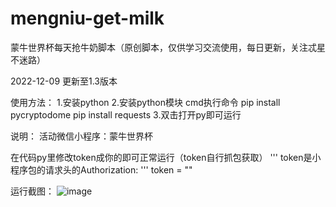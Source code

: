 # mengniu-get-milk
蒙牛世界杯每天抢牛奶脚本（原创脚本，仅供学习交流使用，每日更新，关注忒星不迷路）

2022-12-09 更新至1.3版本

使用方法：
1.安装python
2.安装python模块 cmd执行命令
pip install pycryptodome
pip install requests
3.双击打开py即可运行

说明：
活动微信小程序：蒙牛世界杯

在代码py里修改token成你的即可正常运行（token自行抓包获取）
'''
    token是小程序包的请求头的Authorization: 
    '''
    token = ""

运行截图：
![image](https://user-images.githubusercontent.com/49848349/206611043-edf5854f-488c-43ff-821a-a74d1d266774.png)
